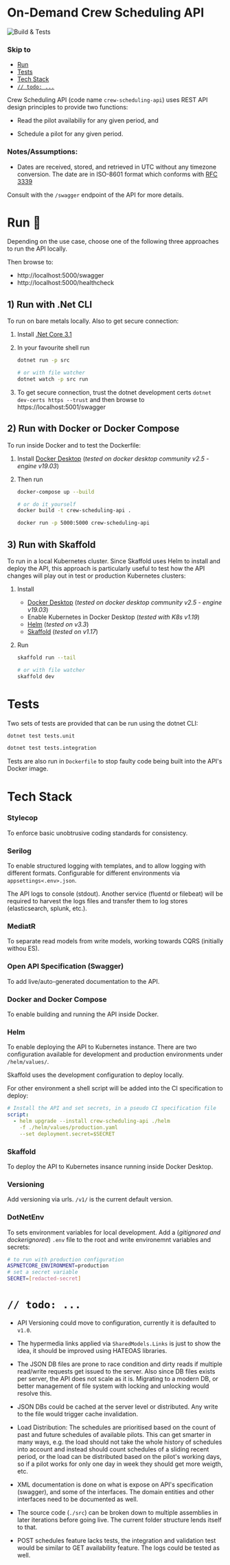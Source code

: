 # On-Demand Crew Scheduling API

![Build & Tests](https://github.com/masduo/crew-scheduling-api/workflows/Build%20&%20Tests/badge.svg?branch=main)

### Skip to

- [Run](#run)
- [Tests](#tests)
- [Tech Stack](#tech-stack)
- [`// todo: ...`](#todo)

Crew Scheduling API (code name `crew-scheduling-api`) uses REST API design principles to provide two functions:

- Read the pilot availabiliy for any given period, and

- Schedule a pilot for any given period.

### Notes/Assumptions:

- Dates are received, stored, and retrieved in UTC without any timezone conversion. The date are in ISO-8601 format which conforms with [RFC 3339](https://tools.ietf.org/html/rfc3339#section-5.6)

Consult with the `/swagger` endpoint of the API for more details.

# Run 🚀

Depending on the use case, choose one of the following three approaches to run the API locally.

Then browse to:

- http://localhost:5000/swagger
- http://localhost:5000/healthcheck

## 1) Run with .Net CLI

To run on bare metals locally. Also to get secure connection:

1. Install [.Net Core 3.1](https://dotnet.microsoft.com/download/dotnet-core/3.1)

2. In your favourite shell run

   ```sh
   dotnet run -p src

   # or with file watcher
   dotnet watch -p src run
   ```

3. To get secure connection, trust the dotnet development certs `dotnet dev-certs https --trust` and then browse to https://localhost:5001/swagger

## 2) Run with Docker or Docker Compose

To run inside Docker and to test the Dockerfile:

1.  Install [Docker Desktop](https://www.docker.com/products/docker-desktop) (_tested on docker desktop community v2.5 - engine v19.03_)

2.  Then run

    ```sh
    docker-compose up --build

    # or do it yourself
    docker build -t crew-scheduling-api .

    docker run -p 5000:5000 crew-scheduling-api
    ```

## 3) Run with Skaffold

To run in a local Kubernetes cluster. Since Skaffold uses Helm to install and deploy the API, this approach is particularly useful to test how the API changes will play out in test or production Kubernetes clusters:

1.  Install

    - [Docker Desktop](https://www.docker.com/products/docker-desktop) (_tested on docker desktop community v2.5 - engine v19.03_)
    - Enable Kubernetes in Docker Desktop (_tested with K8s v1.19_)
    - [Helm](https://github.com/helm/helm/releases/tag/v3.3.4) (_tested on v3.3_)
    - [Skaffold](https://skaffold.dev/docs/install/) (_tested on v1.17_)

2.  Run

    ```sh
    skaffold run --tail

    # or with file watcher
    skaffold dev
    ```

# Tests

Two sets of tests are provided that can be run using the dotnet CLI:

```sh
dotnet test tests.unit

dotnet test tests.integration
```

Tests are also run in `Dockerfile` to stop faulty code being built into the API's Docker image.

# Tech Stack

### Stylecop

To enforce basic unobtrusive coding standards for consistency.

### Serilog

To enable structured logging with templates, and to allow logging with different formats. Configurable for different environments via `appsettings<.env>.json`.

The API logs to console (stdout). Another service (fluentd or filebeat) will be required to harvest the logs files and transfer them to log stores (elasticsearch, splunk, etc.).

### MediatR

To separate read models from write models, working towards CQRS (initially withou ES).

### Open API Specification (Swagger)

To add live/auto-generated documentation to the API.

### Docker and Docker Compose

To enable building and running the API inside Docker.

### Helm

To enable deploying the API to Kubernetes instance. There are two configuration available for development and production environments under `/helm/values/`.

Skaffold uses the development configuration to deploy locally.

For other environment a shell script will be added into the CI specification to deploy:

```yaml
# Install the API and set secrets, in a pseudo CI specification file
script:
  - helm upgrade --install crew-scheduling-api ./helm
    -f ./helm/values/production.yaml
    --set deployment.secret=$SECRET
```

### Skaffold

To deploy the API to Kubernetes insance running inside Docker Desktop.

### Versioning

Add versioning via urls. `/v1/` is the current default version.

### DotNetEnv

To sets environment variables for local development. Add a (_gitignored and dockerignored_) `.env` file to the root and write environemnt variables and secrets:

```sh
# to run with production configuration
ASPNETCORE_ENVIRONMENT=production
# set a secret variable
SECRET=[redacted-secret]
```

# `// todo: ...`

- API Versioning could move to configuration, currently it is defaulted to `v1.0`.

- The hypermedia links applied via `SharedModels.Links` is just to show the idea, it should be improved using HATEOAS libraries.

- The JSON DB files are prone to race condition and dirty reads if multiple read/write requests get issued to the server. Also since DB files exists per server, the API does not scale as it is. Migrating to a modern DB, or better management of file system with locking and unlocking would resolve this.

- JSON DBs could be cached at the server level or distributed. Any write to the file would trigger cache invalidation.

- Load Distribution: The schedules are prioritised based on the count of past and future schedules of available pilots. This can get smarter in many ways, e.g. the load should not take the whole history of schedules into account and instead should count schedules of a sliding recent period, or the load can be distributed based on the pilot's working days, so if a pilot works for only one day in week they should get more weigth, etc.

- XML documentation is done on what is expose on API's specification (swagger), and some of the interfaces. The domain entities and other interfaces need to be documented as well.

- The source code (`./src`) can be broken down to multiple assemblies in later iterations before going live. The current folder structure lends itself to that.

- POST schedules feature lacks tests, the integration and validation test would be similar to GET availability feature. The logs could be tested as well.